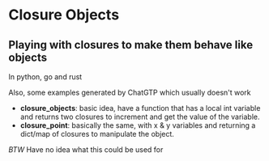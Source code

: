 # Closure Objects
## Playing with closures to make them behave like objects

In python, go and rust

Also, some examples generated by ChatGTP which usually doesn't work

- **closure_objects**: basic idea, have a function that has a local int variable and returns two closures to increment and get the value of the variable. 
- **closure_point**: basically the same, with x & y variables and returning a dict/map of closures to manipulate the object.


*BTW* Have no idea what this could be used for
